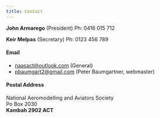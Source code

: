 ```yaml
---
title: Contact
---
```


**John Armarego** (President) Ph: 0416 015 712

**Keir Melpas** (Secretary) Ph: 0123 456 789

#### Email
- [naasact@outlook.com](mailto:naasact@outlook.com) (General)
- [pbaumgart2@gmail.com](mailto:pbaumgart2@gmail.com) (Peter Baumgartner, webmaster) 

#### Postal Address

National Aeromodelling and Aviators Society  
Po Box  2030  
**Kambah 2902 ACT**


                  


